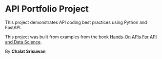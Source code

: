 # API Portfolio Project
This project demonstrates API coding best practices using Python and FastAPI.

This project was built from examples from the book 
 [Hands-On APIs For API and Data Science](https://handsonapibook.com/).

 By **Chalat Srisuwan**